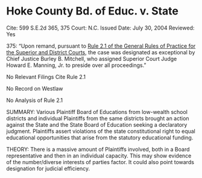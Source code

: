 # Hoke County Bd. of Educ. v. State

Cite: 599 S.E.2d 365, 375
Court: N.C.
Issued Date: July 30, 2004
Reviewed: Yes

375: “Upon remand, pursuant to [Rule 2.1 of the General Rules of Practice for the Superior and District Courts](https://1.next.westlaw.com/Link/Document/FullText?findType=L&pubNum=1006366&cite=NCRSUPDR2.1&originatingDoc=I2b2d814303d911dab386b232635db992&refType=LQ&originationContext=document&transitionType=DocumentItem&ppcid=302577a0b91c49a18039948835d010b5&contextData=(sc.Search)), the case was designated as exceptional by Chief Justice Burley B. Mitchell, who assigned Superior Court Judge Howard E. Manning, Jr. to preside over all proceedings.” 

No Relevant Filings Cite Rule 2.1

No Record on Westlaw

No Analysis of Rule 2.1

SUMMARY: Various Plaintiff Board of Educations from low-wealth school districts and individual Plaintiffs from the same districts brought an action against the State and the State Board of Education seeking a declaratory judgment. Plaintiffs assert violations of the state constitutional right to equal educational opportunities that arise from the statutory educational funding. 

THEORY: There is a massive amount of Plaintiffs involved, both in a Board representative and then in an individual capacity. This may show evidence of the number/diverse interests of parties factor. It could also point towards designation for judicial efficiency.